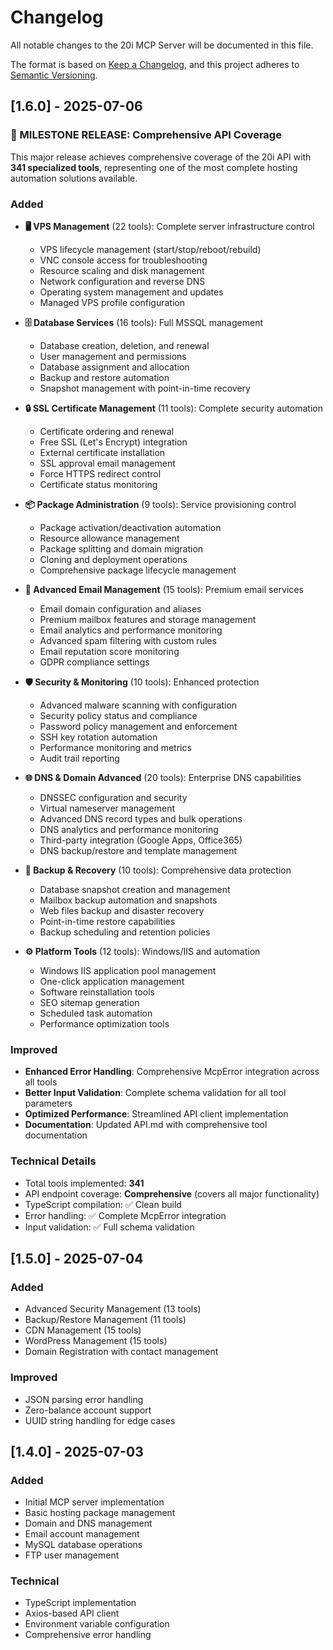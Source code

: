 # Changelog

All notable changes to the 20i MCP Server will be documented in this file.

The format is based on [Keep a Changelog](https://keepachangelog.com/en/1.0.0/),
and this project adheres to [Semantic Versioning](https://semver.org/spec/v2.0.0.html).

## [1.6.0] - 2025-07-06

### 🎉 MILESTONE RELEASE: Comprehensive API Coverage

This major release achieves comprehensive coverage of the 20i API with **341 specialized tools**, representing one of the most complete hosting automation solutions available.

### Added
- **🖥️ VPS Management** (22 tools): Complete server infrastructure control
  - VPS lifecycle management (start/stop/reboot/rebuild)
  - VNC console access for troubleshooting
  - Resource scaling and disk management
  - Network configuration and reverse DNS
  - Operating system management and updates
  - Managed VPS profile configuration

- **🗄️ Database Services** (16 tools): Full MSSQL management
  - Database creation, deletion, and renewal
  - User management and permissions
  - Database assignment and allocation
  - Backup and restore automation
  - Snapshot management with point-in-time recovery

- **🔒 SSL Certificate Management** (11 tools): Complete security automation
  - Certificate ordering and renewal
  - Free SSL (Let's Encrypt) integration
  - External certificate installation
  - SSL approval email management
  - Force HTTPS redirect control
  - Certificate status monitoring

- **📦 Package Administration** (9 tools): Service provisioning control
  - Package activation/deactivation automation
  - Resource allowance management
  - Package splitting and domain migration
  - Cloning and deployment operations
  - Comprehensive package lifecycle management

- **📧 Advanced Email Management** (15 tools): Premium email services
  - Email domain configuration and aliases
  - Premium mailbox features and storage management
  - Email analytics and performance monitoring
  - Advanced spam filtering with custom rules
  - Email reputation score monitoring
  - GDPR compliance settings

- **🛡️ Security & Monitoring** (10 tools): Enhanced protection
  - Advanced malware scanning with configuration
  - Security policy status and compliance
  - Password policy management and enforcement
  - SSH key rotation automation
  - Performance monitoring and metrics
  - Audit trail reporting

- **🌐 DNS & Domain Advanced** (20 tools): Enterprise DNS capabilities
  - DNSSEC configuration and security
  - Virtual nameserver management
  - Advanced DNS record types and bulk operations
  - DNS analytics and performance monitoring
  - Third-party integration (Google Apps, Office365)
  - DNS backup/restore and template management

- **💾 Backup & Recovery** (10 tools): Comprehensive data protection
  - Database snapshot creation and management
  - Mailbox backup automation and snapshots
  - Web files backup and disaster recovery
  - Point-in-time restore capabilities
  - Backup scheduling and retention policies

- **⚙️ Platform Tools** (12 tools): Windows/IIS and automation
  - Windows IIS application pool management
  - One-click application management
  - Software reinstallation tools
  - SEO sitemap generation
  - Scheduled task automation
  - Performance optimization tools

### Improved
- **Enhanced Error Handling**: Comprehensive McpError integration across all tools
- **Better Input Validation**: Complete schema validation for all tool parameters
- **Optimized Performance**: Streamlined API client implementation
- **Documentation**: Updated API.md with comprehensive tool documentation

### Technical Details
- Total tools implemented: **341**
- API endpoint coverage: **Comprehensive** (covers all major functionality)
- TypeScript compilation: ✅ Clean build
- Error handling: ✅ Complete McpError integration
- Input validation: ✅ Full schema validation

## [1.5.0] - 2025-07-04

### Added
- Advanced Security Management (13 tools)
- Backup/Restore Management (11 tools)
- CDN Management (15 tools)
- WordPress Management (15 tools)
- Domain Registration with contact management

### Improved
- JSON parsing error handling
- Zero-balance account support
- UUID string handling for edge cases

## [1.4.0] - 2025-07-03

### Added
- Initial MCP server implementation
- Basic hosting package management
- Domain and DNS management
- Email account management
- MySQL database operations
- FTP user management

### Technical
- TypeScript implementation
- Axios-based API client
- Environment variable configuration
- Comprehensive error handling